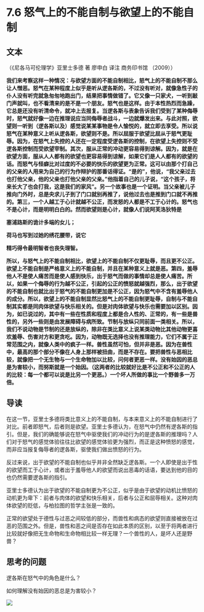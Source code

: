 # 7.6 怒气上的不能自制与欲望上的不能自制

## 文本

（《尼各马可伦理学》亚里士多德 著 廖申白 译注 商务印书馆 （2009））

**我们来考察这样一种情况：与欲望方面的不能自制相比，怒气上的不能自制不那么让人憎恶。怒气在某种程度上似乎是听从逻各斯的，不过没有听对，就像急性子的仆人没有听完就急匆匆地跑出门，结果把事情做错了。它又像一只家犬，一听到敲门声就叫，也不看清来的是不是一个朋友。怒气也是这样。由于本性热烈而急躁，它总是还没有听清命令，就冲上去报复。当逻各斯与表象告诉我们受到了某种侮辱时，怒气就好像一边在推理说应当同侮辱者战斗，一边就爆发出来。与此对照，欲望则一听到（逻各斯以及）感觉说某某事物是令人愉悦的，就立即去享受。所以说怒气在某种意义上听从逻各斯，欲望则不是。所以屈服于欲望比屈从于怒气更耻辱。因为，在怒气上失控的人还在一定程度受逻各斯的控制，在欲望上失控则不受逻各斯控制而受欲望宰制。其次，服从正常的冲动更容易得到谅解。因为，就是在欲望方面，服从人人都有的欲望也更容易得到谅解，如果它们是人人都有的欲望的话。而怒气与怪癖比对过度的不必要的快乐的欲望更为正常。这可以由那个打自己的父亲的人用来为自己的行为作辩护的那番话得证。“是的”，他说，“我父亲过去也打他父亲，他的父亲也打他父亲的父亲。”他指着自己的儿子说，“这个孩子，将来长大了也会打我，这是我们的家风”。另一个故事也是一个证明。当父亲被儿子推向门外时，总是央求儿子到了门口就别再推了，说他过去也是推到门口就不再推的。第三，一个人越工于心计就越不公正，而发怒的人都是不工于心计的。怒气也不是心计，而是明明白白的。然而欲望则是心计，就像人们说阿芙洛狄特是**

**塞浦路斯的诡计多端的女儿；**

**荷马也写到过她的绣花腰带，说它**

**精巧得令最明智者也丧失理智。**

**所以，与怒气上的不能自制相比，欲望上的不能自制不仅更耻辱，而且更不公正。欲望上不能自制是严格意义上的不能自制，并且在某种意义上就是恶。第四，羞辱他人不是使人痛苦而是使人感到快乐，出于怒气而做的事情却总是使人痛苦。所以，如果一个侮辱的行为越不公正，引起的公正的愤怒就越强烈，那么，出于欲望的不能自制也就比出于怒气的不能自制更加是不公正，因为怒气中不含有羞辱他人的成分。所以，欲望上的不能自制显然比怒气上的不能自制更耻辱，自制与不能自制其实都是同肉体欲望与快乐相关的。但是对肉体欲望与快乐也需要加以区别。因为，如已说过的，其中有一些在性质和程度上都是合人性的、正常的，有一些是兽性的，另外一些则是由发展障碍与病所致。节制与放纵只同前面一类相关。所以，我们不说动物是节制的还是放纵的，除非在类比意义上说某类动物比其他动物更喜欢羞辱、伤害对方和更贪吃。因为，动物既无选择也没有推理能力，它们不属于正常范围之内，就像人类中的疯子一样。兽性虽然可怕，但并非是恶。因为在兽性中，最高的那个部分不像在人身上那样被扭曲，而是不存在。要把兽性与恶相比较，就像把一个无生物与一个生命物加以比较，问何者更恶一样。没有始因的恶总是为害较小，而努斯就是一个始因。（这两者的比较就好比是不公正和不公正的人的比较：每一个都可以说是比另一个更恶。）一个坏人所做的事比一个野兽多一万倍。**

## 导读

在这一节，亚里士多德将类比意义上的不能自制，与本来意义上的不能自制进行了对比。前者即怒气，后者则是欲望。亚里士多德认为，在怒气中仍然有逻各斯的指引。但是，我们的确能够说在怒气中驱使我们的冲动行为的是逻各斯的推理吗？人们对于怒气的感觉体验往往比欲望的感觉体验更为强烈，而正是这种愤怒的感觉，而非应当报复侮辱者的逻各斯，驱使我们做出愤怒的行为。

反过来说，出于欲望的不能自制也似乎并非全然缺乏逻各斯。一个人即使是出于性的欲望而工于心计，或者出于羞辱他人的欲望而说出恶毒的话语，要达到他的目的也仍然需要逻各斯的指引。

亚里士多德认为出于欲望的不能自制更为不公正，似乎是由于欲望的动机比愤怒的动机更为卑下：前者与肉体的欲望和快乐相关，后者与公正和屈辱相关。这种对肉体欲望的贬低，与柏拉图的哲学主张是一致的。

正常的欲望处于德性与过恶之间较低的部分，而兽性和病态的欲望则直接被放在过恶的范围之外。但是，兽性和恶之间是否存在如此本质的区别，以至于将两者进行比较就好像把无生命物和生命物相比较一样无理？一个兽性的人，是坏人还是野兽？

## 思考的问题

逻各斯在怒气中的角色是什么？

如何理解没有始因的恶总是为害较小？

![](../.gitbook/assets/qr.png)

